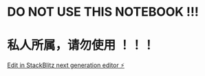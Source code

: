# DO NOT USE THIS NOTEBOOK !!!
# 私人所属，请勿使用 ！！！

[Edit in StackBlitz next generation editor ⚡️](https://stackblitz.com/~/github.com/Chencyyy/NOTEBOOK)
